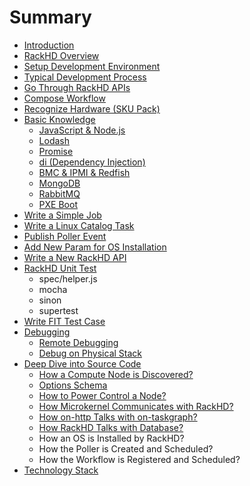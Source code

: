 # Summary

* [Introduction](README.md)
* [RackHD Overview](rackhd-overview.md)
* [Setup Development Environment](chapter1.md)
* [Typical Development Process](typical-development-process.md)
* [Go Through RackHD APIs](go-through-rackhd-apis.md)
* [Compose Workflow](compose-workflow.md)
* [Recognize Hardware \(SKU Pack\)](recognize-hardware-sku-pack.md)
* [Basic Knowledge](basic-knowledge.md)
  * [JavaScript & Node.js](basic-knowledge/javascript-and-nodejs.md)
  * [Lodash](basic-knowledge/lodash.md)
  * [Promise](basic-knowledge/promise.md)
  * [di \(Dependency Injection\)](basic-knowledge/di-dependency-injection.md)
  * [BMC & IPMI & Redfish](basic-knowledge/bmc-and-ipmi.md)
  * [MongoDB](basic-knowledge/mongodb.md)
  * [RabbitMQ](basic-knowledge/rabbitmq.md)
  * [PXE Boot](unit-testing/pxe-boot.md)
* [Write a Simple Job](write-a-simple-job.md)
* [Write a Linux Catalog Task](write-a-linux-catalog-job.md)
* [Publish Poller Event](publish-new-event.md)
* [Add New Param for OS Installation](add-new-param-for-os-installation.md)
* [Write a New RackHD API](write-a-new-rackhd-api.md)
* [RackHD Unit Test](unit-testing.md)
  * spec/helper.js
  * mocha
  * sinon
  * supertest
* [Write FIT Test Case](write-fit-test-case.md)
* [Debugging](debugging.md)
  * [Remote Debugging](debugging/remote-debugging.md)
  * [Debug on Physical Stack](debugging/debug-on-physical-stack.md)
* [Deep Dive into Source Code](deep-dive-into-source-code.md)
  * [How a Compute Node is Discovered?](deep-dive-into-source-code/how-a-compute-node-is-discovered.md)
  * [Options Schema](deep-dive-into-source-code/task-schema.md)
  * [How to Power Control a Node?](deep-dive-into-source-code/how-to-power-control-a-node.md)
  * [How Microkernel Communicates with RackHD?](deep-dive-into-source-code/how-microkernel-communicates-with-rackhd.md)
  * [How on-http Talks with on-taskgraph?](deep-dive-into-source-code/how-on-http-talks-with-on-taskgraph.md)
  * [How RackHD Talks with Database?](deep-dive-into-source-code/how-rackhd-talks-with-database.md)
  * How an OS is Installed by RackHD?
  * How the Poller is Created and Scheduled?
  * How the Workflow is Registered and Scheduled?
* [Technology Stack](technology-stack.md)

